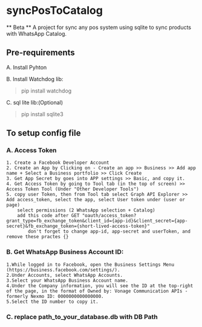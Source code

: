 # syncPosToCatalog
** Beta ** A project for sync any pos system using sqlite to sync products with WhatsApp Catalog. 


## Pre-requirements 

A. Install Pyhton

B. Install Watchdog lib:
>    pip install watchdog

C. sql lite lib:(Optional)
>    pip install sqlite3


## To setup config file



### A. Access Token    
    1. Create a Facebook Developer Account
    2. Create an App by Clicking on - Create an app >> Business >> Add app name + Select a Business portfolio >> Click Create
    3. Get App Secret by goes into APP settings >> Basic, and copy it.
    4. Get Access Token by going to Tool tab (in the top of screen) >> Access Token Tool (Under "Other Developer Tools")
    5. copy user Token, then from Tool tab select Graph API Explorer >> Add access_token, select the app, select User token under (user or page)
        select permissions (2 WhatsApp selection + Catalog)
        add this code after GET "oauth/access_token?grant_type=fb_exchange_token&client_id={app-id}&client_secret={app-secret}&fb_exchange_token={short-lived-access-token}"
            don't forget to change app-id, app-secret and userToken, and remove these practes {} 

### B. Get WhatsApp Business Account ID:
    1.While logged in to Facebook, open the Business Settings Menu (https://business.facebook.com/settings/).
    2.Under Accounts, select WhatsApp Accounts.
    3.Select your WhatsApp Business Account name.
    4.Under the Company information, you will see the ID at the top-right of the page, in the format of Owned by: Vonage Communication APIs - formerly Nexmo ID: 0000000000000000.
    5.Select the ID number to copy it.

### C. replace path_to_your_database.db with DB Path
